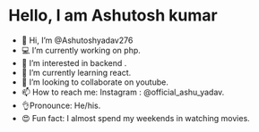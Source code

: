 # Hello, I am Ashutosh kumar
- 👋 Hi, I’m @Ashutoshyadav276 
- 💻 I’m currently working on php.
- 👀 I’m interested in backend .
- 🌱 I’m currently learning react.
- 💞️ I’m looking to collaborate on youtube.
- 📫 How to reach me: Instagram : @official_ashu_yadav.
- 👌Pronounce: He/his.
- 😍 Fun fact: I almost spend my weekends in watching movies.
